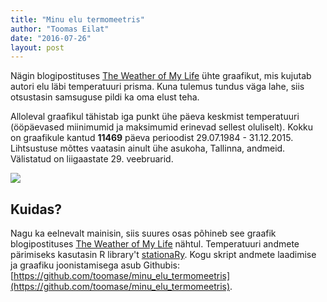 ```yaml
---
title: "Minu elu termomeetris"
author: "Toomas Eilat"
date: "2016-07-26"
layout: post
---
```








Nägin blogipostituses [The Weather of My Life](http://livingwithdata.com/life_weather.html) ühte graafikut, mis kujutab autori elu läbi temperatuuri prisma. Kuna tulemus tundus väga lahe, siis otsustasin samsuguse pildi ka oma elust teha.

Alloleval graafikul tähistab iga punkt ühe päeva keskmist temperatuuri (ööpäevased miinimumid ja maksimumid erinevad sellest oluliselt). Kokku on graafikule kantud __11469__ päeva perioodist 29.07.1984 - 31.12.2015. Lihtsustuse mõttes vaatasin ainult ühe asukoha, Tallinna, andmeid. Välistatud on liigaastate 29. veebruarid.

<img src="{{ site.url }}/img/minu-elu-termomeetris-minu_elu_termomeetris-1.png" style="display: block; margin: auto;" />

## Kuidas?
Nagu ka eelnevalt mainisin, siis suures osas põhineb see graafik blogipostituses [The Weather of My Life](http://livingwithdata.com/life_weather.html) nähtul. Temperatuuri andmete pärimiseks kasutasin R library't [stationaRy](https://github.com/rich-iannone/stationaRy). Kogu skript andmete laadimise ja graafiku joonistamisega asub Githubis: [https://github.com/toomase/minu_elu_termomeetris](https://github.com/toomase/minu_elu_termomeetris).
